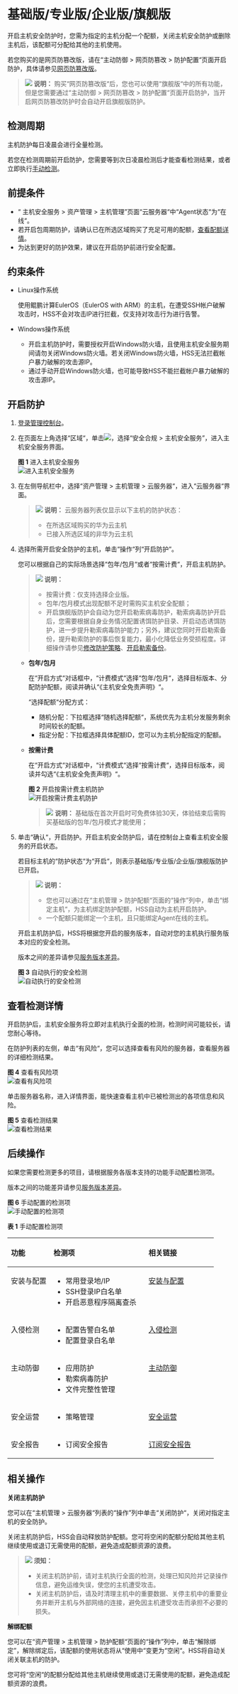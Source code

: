 # 基础版/专业版/企业版/旗舰版<a name="hss_01_0230"></a>

开启主机安全防护时，您需为指定的主机分配一个配额，关闭主机安全防护或删除主机后，该配额可分配给其他的主机使用。

若您购买的是网页防篡改版，请在“主动防御  \>  网页防篡改  \>  防护配置“页面开启防护，具体请参见[网页防篡改版](网页防篡改版.md)。

>![](public_sys-resources/icon-note.gif) **说明：** 
>购买“网页防篡改版“后，您也可以使用“旗舰版“中的所有功能，但是您需要通过“主动防御  \>  网页防篡改  \>  防护配置“页面开启防护，当开启网页防篡改防护时会自动开启旗舰版防护。

## 检测周期<a name="section1791462515136"></a>

主机防护每日凌晨会进行全量检测。

若您在检测周期前开启防护，您需要等到次日凌晨检测后才能查看检测结果，或者立即执行[手动检测](https://support.huaweicloud.com/usermanual-hss2.0/hss_01_0412.html)。

## 前提条件<a name="section2256777914731"></a>

-   “ 主机安全服务 \> 资产管理 \> 主机管理”页面“云服务器“中“Agent状态“为“在线“。
-   若开启包周期防护，请确认已在所选区域购买了充足可用的配额，[查看配额详情](查看配额.md)。
-   为达到更好的防护效果，建议在开启防护前进行安全配置。

## 约束条件<a name="section76033247421"></a>

-   Linux操作系统

    使用鲲鹏计算EulerOS（EulerOS with ARM）的主机，在遭受SSH帐户破解攻击时，HSS不会对攻击IP进行拦截，仅支持对攻击行为进行告警。

-   Windows操作系统
    -   开启主机防护时，需要授权开启Windows防火墙，且使用主机安全服务期间请勿关闭Windows防火墙。若关闭Windows防火墙，HSS无法拦截帐户暴力破解的攻击源IP。
    -   通过手动开启Windows防火墙，也可能导致HSS不能拦截帐户暴力破解的攻击源IP。

## 开启防护<a name="section570311385210"></a>

1.  [登录管理控制台](https://console.huaweicloud.com/?locale=zh-cn)。
2.  在页面左上角选择“区域“，单击![](figures/zh-cn_image_0000001568517677.png)，选择“安全合规 \> 主机安全服务”，进入主机安全服务界面。

    **图 1**  进入主机安全服务<a name="hss_01_0229_fig1855613765114"></a>  
    ![](figures/进入主机安全服务.png "进入主机安全服务")

3.  在左侧导航栏中，选择“资产管理  \>  主机管理  \>  云服务器“，进入“云服务器“界面。

    >![](public_sys-resources/icon-note.gif) **说明：** 
    >云服务器列表仅显示以下主机的防护状态：
    >-   在所选区域购买的华为云主机
    >-   已接入所选区域的非华为云主机

4.  选择所需开启安全防护的主机，单击“操作“列“开启防护“。

    您可以根据自己的实际场景选择“包年/包月“或者“按需计费“，开启主机防护。

    >![](public_sys-resources/icon-note.gif) **说明：** 
    >-   按需计费：仅支持选择企业版。
    >-   包年/包月模式出现配额不足时需购买主机安全配额；
    >-   开启旗舰版防护会自动为您开启勒索病毒防护，勒索病毒防护开启后，您需要根据自身业务情况配置诱饵防护目录、开启动态诱饵防护，进一步提升勒索病毒防护能力；另外，建议您同时开启勒索备份，提升勒索防护的事后恢复能力，最小化降低业务受损程度。详细操作请参见[修改防护策略](管理勒索病毒防护策略.md#section1453183620529)、[开启勒索备份](开启勒索备份.md)。

    -   **包年/包月**

        在“开启方式“对话框中，“计费模式“选择“包年/包月“，选择目标版本、分配防护配额，阅读并确认“《主机安全免责声明》“。

        “选择配额“分配方式：

        -   随机分配：下拉框选择“随机选择配额“，系统优先为主机分发服务剩余时间较长的配额。
        -   指定分配：下拉框选择具体配额ID，您可以为主机分配指定的配额。

    -   **按需计费**

        在“开启方式“对话框中，“计费模式“选择“按需计费“，选择目标版本，阅读并勾选“《主机安全免责声明》“。

        **图 2**  开启按需计费主机防护<a name="fig34971348227"></a>  
        ![](figures/开启按需计费主机防护.png "开启按需计费主机防护")

        >![](public_sys-resources/icon-note.gif) **说明：** 
        >基础版在首次开启时可免费体验30天，体验结束后需购买基础版的包年/包月模式才能使用；

5.  单击“确认“，开启防护。开启主机安全防护后，请在控制台上查看主机安全服务的开启状态。

    若目标主机的“防护状态“为“开启“，则表示基础版/专业版/企业版/旗舰版防护已开启。

    >![](public_sys-resources/icon-note.gif) **说明：** 
    >-   您也可以通过在“主机管理  \>  防护配额“页面的“操作”列中，单击“绑定主机“，为主机绑定防护配额，HSS自动为主机开启防护。
    >-   一个配额只能绑定一个主机，且只能绑定Agent在线的主机。

    开启主机防护后，HSS将根据您开启的服务版本，自动对您的主机执行服务版本对应的安全检测。

    版本之间的差异请参见[服务版本差异](https://support.huaweicloud.com/productdesc-hss2.0/hss_01_0136.html)。

    **图 3**  自动执行的安全检测<a name="fig1674713318538"></a>  
    ![](figures/自动执行的安全检测.png "自动执行的安全检测")

## 查看检测详情<a name="section174914654610"></a>

开启防护后，主机安全服务将立即对主机执行全面的检测，检测时间可能较长，请您耐心等待。

在防护列表的左侧，单击“有风险“，您可以选择查看有风险的服务器，查看服务器的详细检测结果。

**图 4**  查看有风险项<a name="fig15191163324115"></a>  
![](figures/查看有风险项.png "查看有风险项")

单击服务器名称，进入详情界面，能快速查看主机中已被检测出的各项信息和风险。

**图 5**  查看检测结果<a name="fig1287512514388"></a>  
![](figures/查看检测结果.png "查看检测结果")

## 后续操作<a name="section4937102714180"></a>

如果您需要检测更多的项目，请根据服务各版本支持的功能手动配置检测项。

版本之间的功能差异请参见[服务版本差异](https://support.huaweicloud.com/productdesc-hss2.0/hss_01_0136.html)。

**图 6**  手动配置的检测项<a name="fig104989914551"></a>  
![](figures/手动配置的检测项.png "手动配置的检测项")

**表 1**  手动配置检测项

<a name="table1273213527435"></a>
<table><thead align="left"><tr id="row1273315524434"><th class="cellrowborder" valign="top" width="20.6020602060206%" id="mcps1.2.4.1.1"><p id="p6733175219434"><a name="p6733175219434"></a><a name="p6733175219434"></a>功能</p>
</th>
<th class="cellrowborder" valign="top" width="46.06460646064606%" id="mcps1.2.4.1.2"><p id="p207331527439"><a name="p207331527439"></a><a name="p207331527439"></a>检测项</p>
</th>
<th class="cellrowborder" valign="top" width="33.33333333333333%" id="mcps1.2.4.1.3"><p id="p873315214313"><a name="p873315214313"></a><a name="p873315214313"></a>相关链接</p>
</th>
</tr>
</thead>
<tbody><tr id="row273311528431"><td class="cellrowborder" valign="top" width="20.6020602060206%" headers="mcps1.2.4.1.1 "><p id="p07331352154313"><a name="p07331352154313"></a><a name="p07331352154313"></a>安装与配置</p>
</td>
<td class="cellrowborder" valign="top" width="46.06460646064606%" headers="mcps1.2.4.1.2 "><a name="ul238519481451"></a><a name="ul238519481451"></a><ul id="ul238519481451"><li>常用登录地/IP</li><li>SSH登录IP白名单</li><li>开启恶意程序隔离查杀</li></ul>
</td>
<td class="cellrowborder" valign="top" width="33.33333333333333%" headers="mcps1.2.4.1.3 "><p id="p77331552144315"><a name="p77331552144315"></a><a name="p77331552144315"></a><a href="安装与配置.md">安装与配置</a></p>
</td>
</tr>
<tr id="row773345274312"><td class="cellrowborder" valign="top" width="20.6020602060206%" headers="mcps1.2.4.1.1 "><p id="p873315529438"><a name="p873315529438"></a><a name="p873315529438"></a>入侵检测</p>
</td>
<td class="cellrowborder" valign="top" width="46.06460646064606%" headers="mcps1.2.4.1.2 "><a name="ul137171794715"></a><a name="ul137171794715"></a><ul id="ul137171794715"><li>配置告警白名单</li><li>配置登录白名单</li></ul>
</td>
<td class="cellrowborder" valign="top" width="33.33333333333333%" headers="mcps1.2.4.1.3 "><p id="p1373355264318"><a name="p1373355264318"></a><a name="p1373355264318"></a><a href="入侵检测.md">入侵检测</a></p>
</td>
</tr>
<tr id="row17733115211433"><td class="cellrowborder" valign="top" width="20.6020602060206%" headers="mcps1.2.4.1.1 "><p id="p1973345216435"><a name="p1973345216435"></a><a name="p1973345216435"></a>主动防御</p>
</td>
<td class="cellrowborder" valign="top" width="46.06460646064606%" headers="mcps1.2.4.1.2 "><a name="ul1486399194711"></a><a name="ul1486399194711"></a><ul id="ul1486399194711"><li>应用防护</li><li>勒索病毒防护</li><li>文件完整性管理</li></ul>
</td>
<td class="cellrowborder" valign="top" width="33.33333333333333%" headers="mcps1.2.4.1.3 "><p id="p1948174255811"><a name="p1948174255811"></a><a name="p1948174255811"></a><a href="主动防御.md">主动防御</a></p>
</td>
</tr>
<tr id="row1739315273442"><td class="cellrowborder" valign="top" width="20.6020602060206%" headers="mcps1.2.4.1.1 "><p id="p3394192744417"><a name="p3394192744417"></a><a name="p3394192744417"></a>安全运营</p>
</td>
<td class="cellrowborder" valign="top" width="46.06460646064606%" headers="mcps1.2.4.1.2 "><a name="ul1748994214718"></a><a name="ul1748994214718"></a><ul id="ul1748994214718"><li>策略管理</li></ul>
</td>
<td class="cellrowborder" valign="top" width="33.33333333333333%" headers="mcps1.2.4.1.3 "><p id="p19394227144419"><a name="p19394227144419"></a><a name="p19394227144419"></a><a href="安全运营.md">安全运营</a></p>
</td>
</tr>
<tr id="row146718431479"><td class="cellrowborder" valign="top" width="20.6020602060206%" headers="mcps1.2.4.1.1 "><p id="p26722431279"><a name="p26722431279"></a><a name="p26722431279"></a>安全报告</p>
</td>
<td class="cellrowborder" valign="top" width="46.06460646064606%" headers="mcps1.2.4.1.2 "><a name="ul1070789992"></a><a name="ul1070789992"></a><ul id="ul1070789992"><li>订阅安全报告</li></ul>
</td>
<td class="cellrowborder" valign="top" width="33.33333333333333%" headers="mcps1.2.4.1.3 "><p id="p941732545915"><a name="p941732545915"></a><a name="p941732545915"></a><a href="订阅安全报告.md">订阅安全报告</a></p>
</td>
</tr>
</tbody>
</table>

## 相关操作<a name="section88524719456"></a>

**关闭主机防护**

您可以在“主机管理  \>  云服务器“列表的“操作”列中单击“关闭防护“，关闭对指定主机的安全防护。

关闭主机防护后，HSS会自动释放防护配额。您可将空闲的配额分配给其他主机继续使用或退订无需使用的配额，避免造成配额资源的浪费。

>![](public_sys-resources/icon-notice.gif) **须知：** 
>-   关闭主机防护前，请对主机执行全面的检测，处理已知风险并记录操作信息，避免运维失误，使您的主机遭受攻击。
>-   关闭主机防护后，请及时清理主机中的重要数据、关停主机中的重要业务并断开主机与外部网络的连接，避免因主机遭受攻击而承担不必要的损失。

**解绑配额**

您可以在“资产管理  \>  主机管理  \>  防护配额“页面的“操作”列中，单击“解除绑定”，解除绑定后，该配额的使用状态将从“使用中“变更为“空闲“。HSS将自动关闭关联主机的防护。

您可将“空闲“的配额分配给其他主机继续使用或退订无需使用的配额，避免造成配额资源的浪费。

